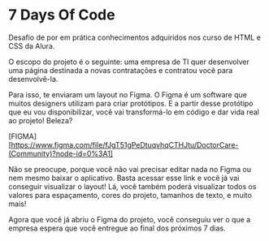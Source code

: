 # 7 Days Of Code


Desafio de por em prática conhecimentos adquiridos nos curso de HTML e CSS da Alura.

O escopo do projeto é o seguinte: uma empresa de TI quer desenvolver uma página destinada a novas contratações e contratou você para desenvolvê-la.

Para isso, te enviaram um layout no Figma. O Figma é um software que muitos designers utilizam para criar protótipos. E a partir desse protótipo que eu vou disponibilizar, você vai transformá-lo em código e dar vida real ao projeto! Beleza?

[FIGMA][https://www.figma.com/file/fJgT51gPeDtuqvhqCTHJtu/DoctorCare-(Community)?node-id=0%3A1]

Não se preocupe, porque você não vai precisar editar nada no Figma ou nem mesmo baixar o aplicativo. Basta acessar esse link e você já vai conseguir visualizar o layout! Lá, você também poderá visualizar todos os valores para espaçamento, cores do projeto, tamanhos de texto, e muito mais!

Agora que você já abriu o Figma do projeto, você conseguiu ver o que a empresa espera que você entregue ao final dos próximos 7 dias.